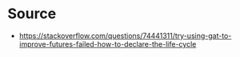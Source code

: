 # Source
- https://stackoverflow.com/questions/74441311/try-using-gat-to-improve-futures-failed-how-to-declare-the-life-cycle
